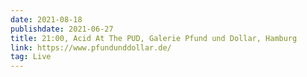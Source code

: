 ```yaml
---
date: 2021-08-18
publishdate: 2021-06-27
title: 21:00, Acid At The PUD, Galerie Pfund und Dollar, Hamburg
link: https://www.pfundunddollar.de/
tag: Live
---
```

